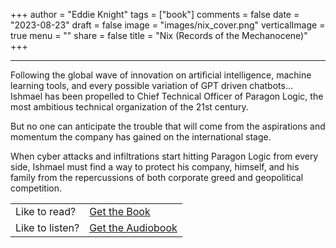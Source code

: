 +++
author = "Eddie Knight"
tags = ["book"]
comments = false
date = "2023-08-23"
draft = false
image = "images/nix_cover.png"
verticalImage = true
menu = ""
share = false
title = "Nix (Records of the Mechanocene)"
+++

---

Following the global wave of innovation on artificial intelligence, machine learning tools, and every possible variation of GPT driven chatbots... Ishmael has been propelled to Chief Technical Officer of Paragon Logic, the most ambitious technical organization of the 21st century.

But no one can anticipate the trouble that will come from the aspirations and momentum the company has gained on the international stage.

When cyber attacks and infiltrations start hitting Paragon Logic from every side, Ishmael must find a way to protect his company, himself, and his family from the repercussions of both corporate greed and geopolitical competition.

|||
|---|---|
|Like to read?|<a href="https://www.amazon.com/dp/B0CB4STG35">Get the Book</a>|
|Like to listen?|<a href="https://www.audible.com/pd/B0CC75QH7T/?source_code=AUDFPWS0223189MWT-BK-ACX0-359529&ref=acx_bty_BK_ACX0_359529_rh_us">Get the Audiobook</a>|
